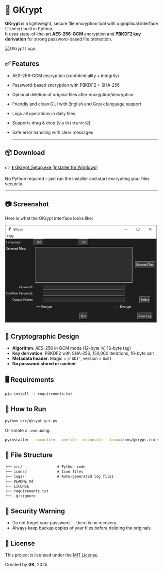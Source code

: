 # 🔐 GKrypt

**GKrypt** is a lightweight, secure file encryption tool with a graphical interface (Tkinter) built in Python.  
It uses state-of-the-art **AES-256-GCM** encryption and **PBKDF2 key derivation** for strong password-based file protection.

![GKrypt Logo](icons/gkrypt.ico)

## ✅ Features

- AES-256-GCM encryption (confidentiality + integrity)
- Password-based encryption with PBKDF2 + SHA-256
- Optional deletion of original files after encryption/decryption
- Friendly and clean GUI with English and Greek language support
- Logs all operations in daily files
- Supports drag & drop (via `tkinterdnd2`)
- Safe error handling with clear messages

  ---

## 📦 Download

👉 [⬇️ GKrypt_Setup.exe (Installer for Windows)](https://github.com/gkavara/GKrypt/releases/download/v1.0/GKrypt_Setup.exe)

No Python required – just run the installer and start encrypting your files securely.

---

## 📷 Screenshot

Here is what the GKrypt interface looks like:

<img src="https://raw.githubusercontent.com/gkavara/GKrypt/main/assets/gkrypt.png" alt="GKrypt GUI" width="500"/>

## 🧪 Cryptographic Design

- **Algorithm**: AES-256 in GCM mode (12-byte IV, 16-byte tag)
- **Key derivation**: PBKDF2 with SHA-256, 150,000 iterations, 16-byte salt
- **Metadata header**: Magic = `b'GK1'`, version = `0x01`
- **No password stored or cached**

## 🖥️ Requirements

```bash
pip install -r requirements.txt
```

## 🚀 How to Run

```bash
python src/gkrypt_gui.py
```

Or create a `.exe` using:

```bash
pyinstaller --noconfirm --onefile --noconsole --icon=icons/gkrypt.ico src/gkrypt_gui.py
```

## 📁 File Structure

```
├── src/                # Python code
├── icons/              # Icon files
├── logs/               # Auto-generated log files
├── README.md
├── LICENSE
├── requirements.txt
└── .gitignore
```

## 🛑 Security Warning

- Do not forget your password — there is no recovery.
- Always keep backup copies of your files before deleting the originals.

## 📜 License

This project is licensed under the [MIT License](LICENSE).

Created by **GK**, 2025.
